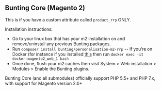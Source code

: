 ## Bunting Core (Magento 2)

This is if you have a custom attribute called `product_rrp` ONLY.

Installation instructions:

- Go to your linux box that has your m2 installation on and remove/uninstall any previous Bunting packages.
- Run `composer install bunting/personalisation-m2-rrp`
-- If you're on Docker (for instance if you installed [this](https://github.com/buntingsoftware/docker-magento2]) then run `docker exec -it docker-magento2_web_1 bash`
- Once done, flush your m2 caches then visit System > Web installation > Modules > Enable the Bunting plugins.   

Bunting Core (and all submodules) officially support PHP 5.5+ and PHP 7.x, with support for Magento version 2.0+

